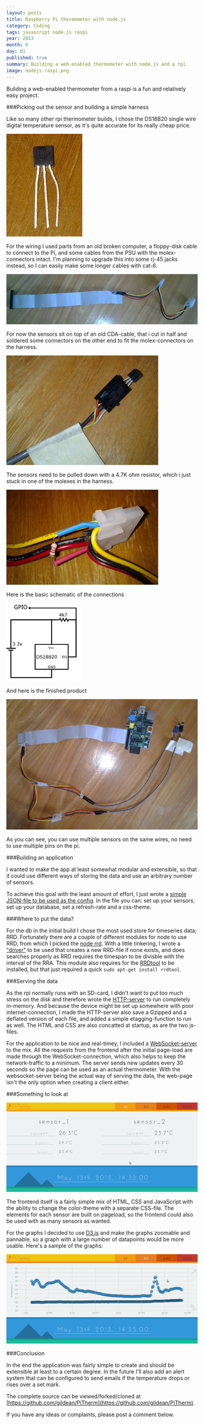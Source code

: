 ```yaml
---
layout: posts
title: Raspberry Pi thermometer with node.js
category: Coding
tags: javascript node.js raspi 
year: 2013
month: 6
day: 01
published: true
summary: Building a web-enabled thermometer with node.js and a rpi
image: nodejs-raspi.png
---
```


Building a web-enabled thermometer from a raspi is a fun and relatively easy project.

###Picking out the sensor and building a simple harness

Like so many other rpi thermometer builds, I chose the DS18B20 single wire digital temperature sensor, as it's quite accurate for its really cheap price.

![DS18B20](/img/posts/2013-06-01/ds18b20.jpg "DS18B20")

For the wiring I used parts from an old broken computer, a floppy-disk cable to connect to the Pi, and some cables from the PSU with the molex-connectors intact. I'm planning to upgrade this into some rj-45 jacks instead, so I can easily make some longer cables with cat-6. 

![A wiring harness](/img/posts/2013-06-01/cable_final.jpg "A wiring harness")

For now the sensors sit on top of an old CDA-cable, that i cut in half and soldered some connectors on the other end to fit the molex-connectors on the harness.

![Modified CDA](/img/posts/2013-06-01/ds18b20_fitted.jpg "Modified CDA")

The sensors need to be pulled down with a 4.7K ohm resistor, which i just stuck in one of the molexes in the harness.

![4K7 fitted](/img/posts/2013-06-01/4k7_fitted.jpg "4K7 fitted")

Here is the basic schematic of the connections

![schematic](/img/posts/2013-06-01/schematic.jpg "schematic")

And here is the finished product

![finished](/img/posts/2013-06-01/final.jpg "finished")

As you can see, you can use multiple sensors on the same wires, no need to use multiple pins on the pi.

###Building an application

I wanted to make the app at least somewhat modular and extensible, so that it could use different ways of storing the data and use an arbitrary number of sensors.

To achieve this goal with the least amount of effort, I just wrote a [simple JSON-file to be used as the config](https://github.com/gildean/PiTherm/blob/master/config.json.default). In the file you can: set up your sensors, set up your database, set a refresh-rate and a css-theme.

###Where to put the data?

For the db in the initial build I chose the most used store for timeseries data; RRD.
Fortunately there are a couple of different modules for node to use RRD, from which I picked the [node rrd](https://github.com/Orion98MC/node_rrd). With a little tinkering, I wrote a ["driver"](https://github.com/gildean/PiTherm/blob/master/dbdrivers/rrd.js) to be used that creates a new RRD-file if none exists, and does searches properly as RRD requires the timespan to be divisble with the interval of the RRA. This module also requires for the [RRDtool](http://oss.oetiker.ch/rrdtool/) to be installed, but that just required a quick `sudo apt-get install rrdtool`.

###Serving the data

As the rpi normally runs with an SD-card, I didn't want to put too much stress on the disk and therefore wrote the [HTTP-server](https://github.com/gildean/PiTherm/blob/master/httpserver.js) to run completely in-memory. And because the device might be set up somewhere with poor internet-connection, I made the HTTP-server also save a Gzipped and a deflated version of each file, and added a simple etagging-function to run as well. The HTML and CSS are also concatted at startup, as are the two js-files.

For the application to be nice and real-timey, I included a [WebSocket-server](https://github.com/gildean/PiTherm/blob/master/websocketserver.js) to the mix. All the requests from the frontend after the initial page-load are made through the WebSocket-connection, which also helps to keep the network-traffic to a minimum.
The server sends new updates every 30 seconds so the page can be used as an actual thermometer.
With the websocket-server being the actual way of serving the data, the web-page isn't the only option when creating a client either.

###Something to look at

![Frontend](/img/posts/2013-06-01/pitemp.png "Frontend")

The frontend itself is a fairly simple mix of HTML, CSS and JavaScript with the ability to change the color-theme with a separate CSS-file.
The elements for each sensor are built on pageload, so the frontend could also be used with as many sensors as wanted.

For the graphs I decided to use [D3.js](http://d3js.org/) and make the graphs zoomable and pannable, so a graph with a large number of datapoints would be more usable. Here's a sample of the graphs:

![D3 in action](/img/posts/2013-06-01/pitemp-graph.png "D3 in action")

###Conclusion

In the end the application was fairly simple to create and should be extensible at least to a certain degree. In the future I'll also add an alert system that can be configured to send emails if the temperature drops or rises over a set mark.

The complete source can be viewed/forked/cloned at [https://github.com/gildean/PiTherm](https://github.com/gildean/PiTherm).

If you have any ideas or complaints, please post a comment below.
